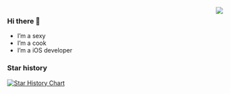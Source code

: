 <img align="right" src="https://github-readme-stats.vercel.app/api?username=crazypoo&show_icons=true&icon_color=CE1D2D&text_color=718096&bg_color=ffffff&hide_title=true" />

### Hi there 👋
- I’m a sexy
- I’m a cook
- I’m a iOS developer
### Star history

[![Star History Chart](https://api.star-history.com/svg?repos=crazypoo/PTools&type=Date)](https://star-history.com/#crazypoo/PTools&Date)

